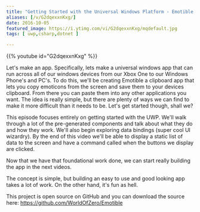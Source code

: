 ```yaml
---
title: "Getting Started with the Universal Windows Platform - Emotible - Part 1"
aliases: [/v/G2dqexxnKxg/]
date: 2016-10-05
featured_image: https://i.ytimg.com/vi/G2dqexxnKxg/mqdefault.jpg
tags: [ uwp,csharp,dotnet ]

---
```


{{% youtube id="G2dqexxnKxg" %}}

Let's make an app. Specifically, lets make a universal windows app that can run across all of our windows devices from our Xbox One to our Windows Phone's and PC's. To do this, we'll be creating Emotible a clipboard app that lets you copy emoticons from the screen and save them to your devices clipboard. From there you can paste them into any other applications you want. The idea is really simple, but there are plenty of ways we can find to make it more difficult than it needs to be. Let's get started though, shall we?

This episode focuses entirely on getting started with the UWP. We'll walk through a lot of the pre-generated components and talk about what they do and how they work. We'll also begin exploring data bindings (super cool UI wizardry). By the end of this video we'll be able to display a static list of data to the screen and have a command called when the buttons we display are clicked.

Now that we have that foundational work done, we can start really building the app in the next videos.

The concept is simple, but building an easy to use and good looking app takes a lot of work. On the other hand, it's fun as hell.

This project is open source on GitHub and you can download the source here: https://github.com/WorldOfZero/Emotible